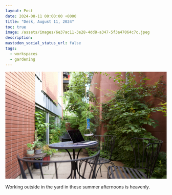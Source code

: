```yaml
---
layout: Post
date: 2024-08-11 00:00:00 +0000
title: "Desk, August 11, 2024"
toc: true
image: /assets/images/6e37ac11-3e28-4dd8-a347-5f3a47064c7c.jpeg
description: 
mastodon_social_status_url: false
tags: 
  - workspaces
  - gardening
---
```




![L1080177](/assets/images/6e37ac11-3e28-4dd8-a347-5f3a47064c7c.jpeg)

Working outside in the yard in these summer afternoons is heavenly.

